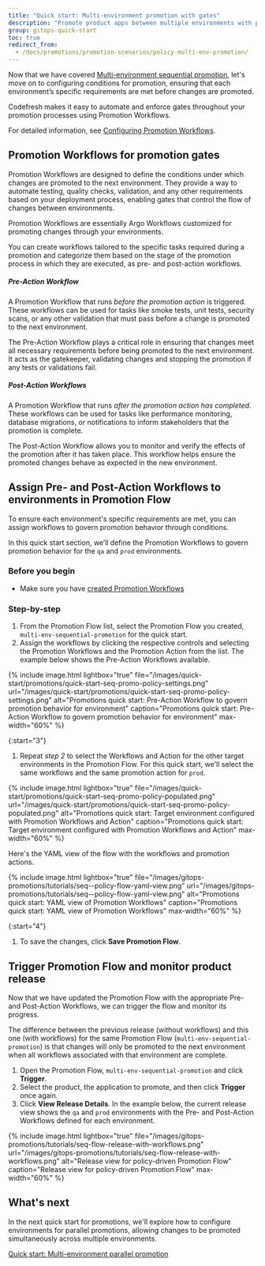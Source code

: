 ```yaml
---
title: "Quick start: Multi-environment promotion with gates"
description: "Promote product apps between multiple environments with promotion conditions"
group: gitops-quick-start
toc: true
redirect_from:
  - /docs/promotions/promotion-scenarios/policy-multi-env-promotion/
---
```



Now that we have covered [Multi-environment sequential promotion]({{site.baseurl}}/docs/promotions/promotion-scenarios/multi-env-sequential-flow/), let's move on to configuring conditions for promotion, ensuring that each environment’s specific requirements are met before changes are promoted.

Codefresh makes it easy to automate and enforce gates throughout your promotion processes using Promotion Workflows. 

For detailed information, see [Configuring Promotion Workflows]({{site.baseurl}}/docs/promotions/configuration/promotion-workflow/).

## Promotion Workflows for promotion gates
Promotion Workflows are designed to define the conditions under which changes are promoted to the next environment. They provide a way to automate testing, quality checks, validation, and any other requirements based on your deployment process, enabling gates that control the flow of changes between environments.

Promotion Workflows are essentially Argo Workflows customized for promoting changes through your environments. 

You can create workflows tailored to the specific tasks required during a promotion and categorize them based on the stage of the promotion process in which they are executed, as pre- and post-action workflows.

##### Pre-Action Workflow
A Promotion Workflow that runs _before the promotion action_ is triggered. These workflows can be used for tasks like smoke tests, unit tests, security scans, or any other validation that must pass before a change is promoted to the next environment.

The Pre-Action Workflow plays a critical role in ensuring that changes meet all necessary requirements before being promoted to the next environment. It acts as the gatekeeper, validating changes and stopping the promotion if any tests or validations fail. 


##### Post-Action Workflows
A Promotion Workflow that runs _after the promotion action has completed_. These workflows can be used for tasks like performance monitoring, database migrations, or notifications to inform stakeholders that the promotion is complete.

The Post-Action Workflow allows you to monitor and verify the effects of the promotion after it has taken place. This workflow helps ensure the promoted changes behave as expected in the new environment.



## Assign Pre- and Post-Action Workflows to environments in Promotion Flow

To ensure each environment's specific requirements are met, you can assign workflows to govern promotion behavior through conditions. 

In this quick start section, we’ll define the Promotion Workflows to govern promotion behavior for the `qa` and `prod` environments.



### Before you begin
* Make sure you have [created Promotion Workflows]()

### Step-by-step

1. From the Promotion Flow list, select the Promotion Flow you created, `multi-env-sequential-promotion` for the quick start.
1. Assign the workflows by clicking the respective controls and selecting the Promotion Workflows and the Promotion Action from the list. 
  The example below shows the Pre-Action Workflows available.

{% include 
image.html 
lightbox="true" 
file="/images/quick-start/promotions/quick-start-seq-promo-policy-settings.png" 
url="/images/quick-start/promotions/quick-start-seq-promo-policy-settings.png"
alt="Promotions quick start: Pre-Action Workflow to govern promotion behavior for environment" 
caption="Promotions quick start: Pre-Action Workflow to govern promotion behavior for environment"
max-width="60%"
%}

{:start="3"}
1. Repeat _step 2_ to select the Workflows and Action for the other target environments in the Promotion Flow.
   For this quick start, we'll select the same workflows and the same promotion action for `prod`.

{% include 
image.html 
lightbox="true" 
file="/images/quick-start/promotions/quick-start-seq-promo-policy-populated.png" 
url="/images/quick-start/promotions/quick-start-seq-promo-policy-populated.png"
alt="Promotions quick start: Target environment configured with Promotion Workflows and Action" 
caption="Promotions quick start: Target environment configured with Promotion Workflows and Action"
max-width="60%"
%}

  Here's the YAML view of the flow with the workflows and promotion actions.

{% include 
image.html 
lightbox="true" 
file="/images/gitops-promotions/tutorials/seq--policy-flow-yaml-view.png" 
url="/images/gitops-promotions/tutorials/seq--policy-flow-yaml-view.png"
alt="Promotions quick start: YAML view of Promotion Workflows" 
caption="Promotions quick start: YAML view of Promotion Workflows"
max-width="60%"
%}

{:start="4"}
1. To save the changes, click **Save Promotion Flow**.


## Trigger Promotion Flow and monitor product release
Now that we have updated the Promotion Flow with the appropriate Pre- and Post-Action Workflows, we can trigger the flow and monitor its progress.

The difference between the previous release (without workflows) and this one (with workflows) for the same Promotion Flow (`multi-env-sequential-promotion`) is that changes will only be promoted to the next environment when all workflows associated with that environment are complete.

1. Open the Promotion Flow, `multi-env-sequential-promotion` and click **Trigger**.
1. Select the product, the application to promote, and then click **Trigger** once again. 
1. Click **View Release Details**.
  In the example below, the current release view shows the `qa` and `prod` environments with the Pre- and Post-Action Workflows defined for each environment. 

{% include 
image.html 
lightbox="true" 
file="/images/gitops-promotions/tutorials/seq-flow-release-with-workflows.png" 
url="/images/gitops-promotions/tutorials/seq-flow-release-with-workflows.png"
alt="Release view for policy-driven Promotion Flow" 
caption="Release view for policy-driven Promotion Flow"
max-width="60%"
%}



## What's next
In the next quick start for promotions, we'll explore how to configure environments for parallel promotions, allowing changes to be promoted  simultaneously across multiple environments.

[Quick start: Multi-environment parallel promotion]({{site.baseurl}}/docs/gitops-quick-start/promotions/parallel-multi-env-promotion/)

 
 